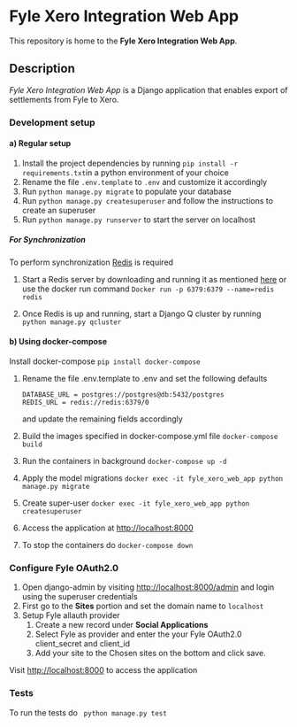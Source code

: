 # Fyle Xero Integration Web App
This repository is home to the **Fyle Xero Integration Web App**.

## Description
*Fyle Xero Integration Web App* is a Django application that enables export of settlements from Fyle to Xero.

### Development setup

#### a) Regular setup

1. Install the project dependencies by running `pip install -r requirements.txt`in a python environment of your choice
2. Rename the file ```.env.template``` to ```.env``` and customize it accordingly
3. Run ```python manage.py migrate``` to populate your database
4. Run ```python manage.py createsuperuser``` and follow the instructions to create an superuser 
5. Run ```python manage.py runserver``` to start the server on localhost

##### For Synchronization
To perform synchronization [Redis](https://redis.io/) is required

1. Start a Redis server by downloading and running it as mentioned [here](https://redis.io/topics/quickstart)
 or use the docker run command 
```Docker run -p 6379:6379 --name=redis redis```

2. Once Redis is up and running, start a Django Q cluster by running ```
python manage.py qcluster```

#### b) Using docker-compose

Install docker-compose
```pip install docker-compose```

1. Rename the file .env.template to .env and set the following defaults
    ```
    DATABASE_URL = postgres://postgres@db:5432/postgres
    REDIS_URL = redis://redis:6379/0
    ```
    and update the remaining fields accordingly

2. Build the images specified in docker-compose.yml file 
    ```docker-compose build```
3. Run the containers in background ```docker-compose up -d```
4. Apply the model migrations ```docker exec -it fyle_xero_web_app python manage.py migrate```
5. Create super-user ```docker exec -it fyle_xero_web_app python createsuperuser```
6. Access the application at [http://localhost:8000](http://localhost:8000)
7. To stop the containers do ```docker-compose down```

### Configure Fyle OAuth2.0
1. Open django-admin by visiting [http://localhost:8000/admin](http://localhost:8000/admin) and login using the superuser credentials 
2. First go to the **Sites** portion and set the domain name to ```localhost``` 
3. Setup Fyle allauth provider 
    1. Create a new record under **Social Applications**
    2. Select Fyle as provider and enter the your Fyle OAuth2.0 client_secret and client_id 
    3. Add your site to the Chosen sites on the bottom and click save.

Visit [http://localhost:8000](http://localhost:8000) to access the application

### Tests
To run the tests do
``` python manage.py test```